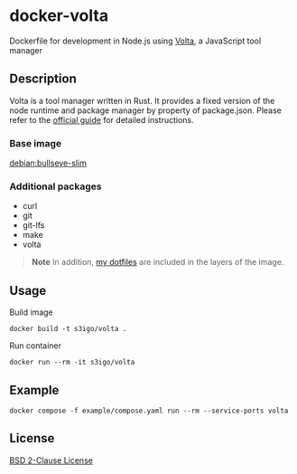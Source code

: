 # docker-volta

Dockerfile for development in Node.js using [Volta](https://volta.sh/), a JavaScript tool manager

## Description

Volta is a tool manager written in Rust.
It provides a fixed version of the node runtime and package manager by property of package.json.
Please refer to the [official guide](https://docs.volta.sh/guide/) for detailed instructions.

### Base image

[debian:bullseye-slim](https://hub.docker.com/_/debian)

### Additional packages

- curl
- git
- git-lfs
- make
- volta

> **Note**
> In addition, [my dotfiles](https://github.com/s3igo/dotfiles) are included in the layers of the image.

## Usage

Build image

```shell
docker build -t s3igo/volta .
```

Run container

```shell
docker run --rm -it s3igo/volta
```

## Example

```shell
docker compose -f example/compose.yaml run --rm --service-ports volta
```

## License

[BSD 2-Clause License](LICENSE)
